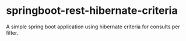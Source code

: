 # springboot-rest-hibernate-criteria
A simple spring boot application using hibernate criteria for consults per filter.
